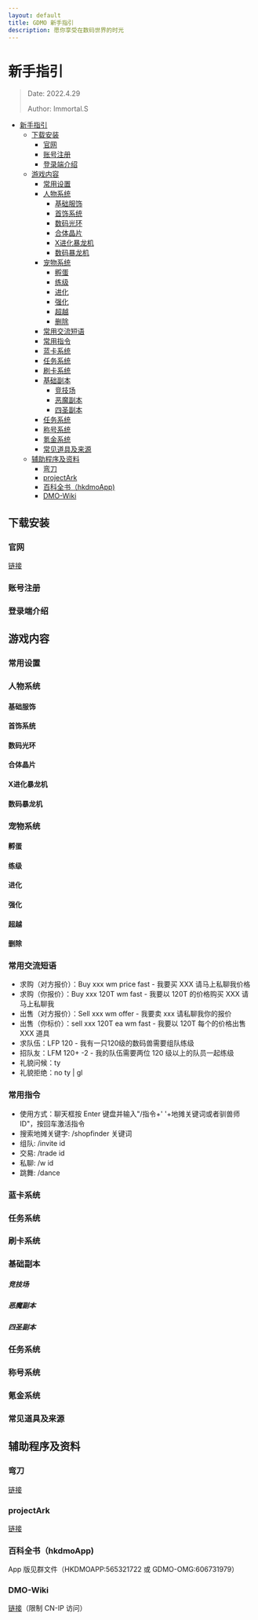 ```yaml
---
layout: default
title: GDMO 新手指引
description: 愿你享受在数码世界的时光
---
```

# 新手指引
> Date: 2022.4.29
>
> Author: Immortal.S

- [新手指引](#新手指引)
  - [下载安装](#下载安装)
    - [官网](#官网)
    - [账号注册](#账号注册)
    - [登录端介绍](#登录端介绍)
  - [游戏内容](#游戏内容)
    - [常用设置](#常用设置)
    - [人物系统](#人物系统)
      - [基础服饰](#基础服饰)
      - [首饰系统](#首饰系统)
      - [数码光环](#数码光环)
      - [合体晶片](#合体晶片)
      - [X进化暴龙机](#x进化暴龙机)
      - [数码暴龙机](#数码暴龙机)
    - [宠物系统](#宠物系统)
      - [孵蛋](#孵蛋)
      - [练级](#练级)
      - [进化](#进化)
      - [强化](#强化)
      - [超越](#超越)
      - [删除](#删除)
    - [常用交流短语](#常用交流短语)
    - [常用指令](#常用指令)
    - [蓝卡系统](#蓝卡系统)
    - [任务系统](#任务系统)
    - [刷卡系统](#刷卡系统)
    - [基础副本](#基础副本)
        - [竞技场](#竞技场)
        - [恶魔副本](#恶魔副本)
        - [四圣副本](#四圣副本)
    - [任务系统](#任务系统-1)
    - [称号系统](#称号系统)
    - [氪金系统](#氪金系统)
    - [常见道具及来源](#常见道具及来源)
  - [辅助程序及资料](#辅助程序及资料)
    - [弯刀](#弯刀)
    - [projectArk](#projectark)
    - [百科全书（hkdmoApp)](#百科全书hkdmoapp)
    - [DMO-Wiki](#dmo-wiki)

## 下载安装
### 官网
[链接](https://dmo.gameking.com)
### 账号注册
### 登录端介绍
## 游戏内容
### 常用设置
### 人物系统
#### 基础服饰
#### 首饰系统
#### 数码光环
#### 合体晶片
#### X进化暴龙机
#### 数码暴龙机
### 宠物系统
#### 孵蛋
#### 练级
#### 进化
#### 强化
#### 超越
#### 删除
### 常用交流短语
- 求购（对方报价）：Buy xxx wm price fast - 我要买 XXX 请马上私聊我价格
- 求购（你报价）：Buy xxx 120T wm fast - 我要以 120T 的价格购买 XXX 请马上私聊我
- 出售（对方报价）：Sell xxx wm offer - 我要卖 xxx 请私聊我你的报价
- 出售（你标价）：sell xxx 120T ea wm fast - 我要以 120T 每个的价格出售 XXX 道具
- 求队伍：LFP 120 - 我有一只120级的数码兽需要组队练级
- 招队友：LFM 120+ -2 - 我的队伍需要两位 120 级以上的队员一起练级
- 礼貌问候：ty
- 礼貌拒绝：no ty | gl
### 常用指令
- 使用方式：聊天框按 Enter 键盘并输入"/指令+' '+地摊关键词或者驯兽师ID"，按回车激活指令
- 搜索地摊关键字: /shopfinder 关键词
- 组队: /invite id
- 交易: /trade id
- 私聊: /w id
- 跳舞: /dance
### 蓝卡系统
### 任务系统
### 刷卡系统
### 基础副本
##### 竞技场
##### 恶魔副本
##### 四圣副本
### 任务系统
### 称号系统
### 氪金系统
### 常见道具及来源
## 辅助程序及资料
### 弯刀
[链接](/DATS/)
### projectArk
[链接](/projectArk/)
### 百科全书（hkdmoApp)
App 版见群文件（HKDMOAPP:565321722 或 GDMO-OMG:606731979）
### DMO-Wiki
[链接](https://dmowiki.com/Main_Page)（限制 CN-IP 访问）
